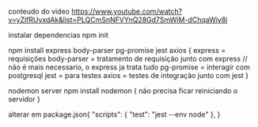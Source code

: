 conteudo do video
https://www.youtube.com/watch?v=yZifRUvxdAk&list=PLQCmSnNFVYnQ28Gd7SmWiM-dChqaWiy8i



instalar dependencias
npm init

npm install express body-parser pg-promise jest axios
{
    express = requisições
    body-parser = tratamento de requisição junto com  express // não é mais necessario, o express ja trata tudo
    pg-promise = interagir com postgresql
    jest = para testes
    axios = testes de integração junto com jest
}

nodemon server
npm install nodemon
{
    não precisa ficar reiniciando o servidor
}


alterar em package.json{
"scripts": {
    "test": "jest --env node"
  },
}